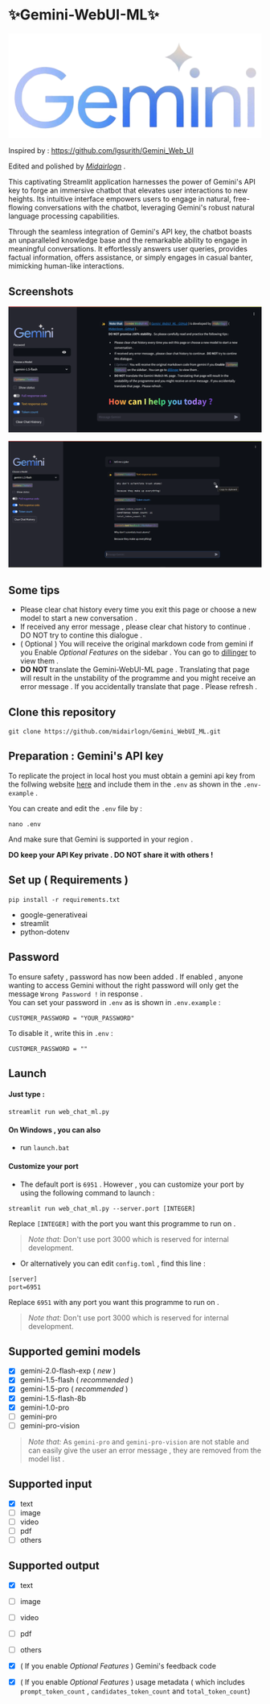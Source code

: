 # ✨Gemini-WebUI-ML✨

![Gemini-logo](https://raw.githubusercontent.com/midairlogn/Gemini_WebUI_ML/main/Google-Gemini-AI-Logo.png)

Inspired by : https://github.com/lgsurith/Gemini_Web_UI  

Edited and polished by [*Midairlogn*](https://github.com/midairlogn) .

This captivating Streamlit application harnesses the power of Gemini's API key to forge an immersive chatbot that elevates user interactions to new heights. Its intuitive interface empowers users to engage in natural, free-flowing conversations with the chatbot, leveraging Gemini's robust natural language processing capabilities.

Through the seamless integration of Gemini's API key, the chatbot boasts an unparalleled knowledge base and the remarkable ability to engage in meaningful conversations. It effortlessly answers user queries, provides factual information, offers assistance, or simply engages in casual banter, mimicking human-like interactions.

## Screenshots

![Screenshot](https://raw.githubusercontent.com/midairlogn/Gemini_WebUI_ML/main/screenshots/screenshot1.png)

![Screenshot](https://raw.githubusercontent.com/midairlogn/Gemini_WebUI_ML/main/screenshots/screenshot2.png)

## Some tips
* Please clear chat history every time you exit this page or choose a new model to start a new conversation .    
* If received any error message , please clear chat history to continue . DO NOT try to contine this dialogue .    
* ( Optional ) You will receive the original markdown code from gemini if you Enable *Optional Features* on the sidebar . You can go to [dillinger](https://dillinger.io/) to view them .   
* **DO NOT** translate the Gemini-WebUI-ML page . Translating that page will result in the unstability of the programme and you might receive an error message . If you accidentally translate that page . Please refresh .    
     
## Clone this repository   
```
git clone https://github.com/midairlogn/Gemini_WebUI_ML.git
```   

## Preparation : Gemini's API key

To replicate the project in local host you must obtain a gemini api key from the follwing website [here](https://ai.google.dev/) and include them in the `.env` as shown in the `.env-example` .    

You can create and edit the `.env` file by :   
```
nano .env
```   
    
And make sure that Gemini is supported in your region .  

**DO keep your API Key private . DO NOT share it with others !**


## Set up ( Requirements ) 

```
pip install -r requirements.txt
```

* google-generativeai
* streamlit
* python-dotenv

## Password     
To ensure safety , password has now been added . If enabled , anyone wanting to access Gemini without the right password will only get the message `Wrong Password !` in response .    
You can set your password in `.env` as is shown in `.env.example` :       
```
CUSTOMER_PASSWORD = "YOUR_PASSWORD"
```    
To disable it , write this in `.env` :
```
CUSTOMER_PASSWORD = ""
```     

## Launch

#### Just type :  
```
streamlit run web_chat_ml.py
```
#### On Windows , you can also 
* run `launch.bat`
#### Customize your port    
- The default port is `6951` . However , you can customize your port by using the following command to launch :   
```
streamlit run web_chat_ml.py --server.port [INTEGER]
```    
Replace `[INTEGER]` with the port you want this programme to run on .    
> *Note that:* Don't use port 3000 which is reserved for internal development.    
- Or alternatively you can edit `config.toml` , find this line :    
```
[server]
port=6951
```    
Replace `6951` with any port you want this programme to run on .   
> *Note that:* Don't use port 3000 which is reserved for internal development.    

## Supported gemini models
- [x] gemini-2.0-flash-exp ( *new* )
- [x] gemini-1.5-flash ( *recommended* )
- [x] gemini-1.5-pro ( *recommended* )
- [x] gemini-1.5-flash-8b
- [x] gemini-1.0-pro
- [ ] gemini-pro
- [ ] gemini-pro-vision
> *Note that:*  As `gemini-pro` and `gemini-pro-vision` are not stable and can easily give the user an error message , they are removed from the model list .  

## Supported input
- [x] text
- [ ] image
- [ ] video
- [ ] pdf 
- [ ] others

## Supported output
- [x] text
- [ ] image
- [ ] video
- [ ] pdf 
- [ ] others
- [x] ( If you enable *Optional Features* ) Gemini's feedback code
- [x] ( If you enable *Optional Features* ) usage metadata ( which includes `prompt_token_count` , `candidates_token_count` and `total_token_count`)

